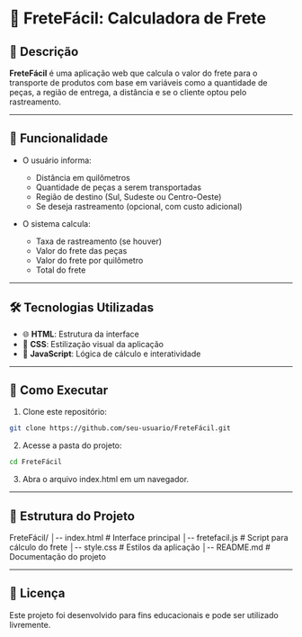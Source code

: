 # 🚚 FreteFácil: Calculadora de Frete

## 📌 Descrição
**FreteFácil** é uma aplicação web que calcula o valor do frete para o transporte de produtos com base em variáveis como a quantidade de peças, a região de entrega, a distância e se o cliente optou pelo rastreamento.

---

## 🎯 Funcionalidade
- O usuário informa:
  - Distância em quilômetros
  - Quantidade de peças a serem transportadas
  - Região de destino (Sul, Sudeste ou Centro-Oeste)
  - Se deseja rastreamento (opcional, com custo adicional)
  
- O sistema calcula:
  - Taxa de rastreamento (se houver)
  - Valor do frete das peças
  - Valor do frete por quilômetro
  - Total do frete

---

## 🛠 Tecnologias Utilizadas
- 🌐 **HTML**: Estrutura da interface
- 🎨 **CSS**: Estilização visual da aplicação
- 🚀 **JavaScript**: Lógica de cálculo e interatividade

---

## 🚀 Como Executar
1. Clone este repositório:
   
```bash
git clone https://github.com/seu-usuario/FreteFácil.git
```

2. Acesse a pasta do projeto:

```bash
cd FreteFácil
```

3. Abra o arquivo index.html em um navegador.

---

## 📂 Estrutura do Projeto

FreteFácil/
│-- index.html          # Interface principal
│-- fretefacil.js       # Script para cálculo do frete
│-- style.css           # Estilos da aplicação
│-- README.md           # Documentação do projeto

---

## 📜 Licença
Este projeto foi desenvolvido para fins educacionais e pode ser utilizado livremente.